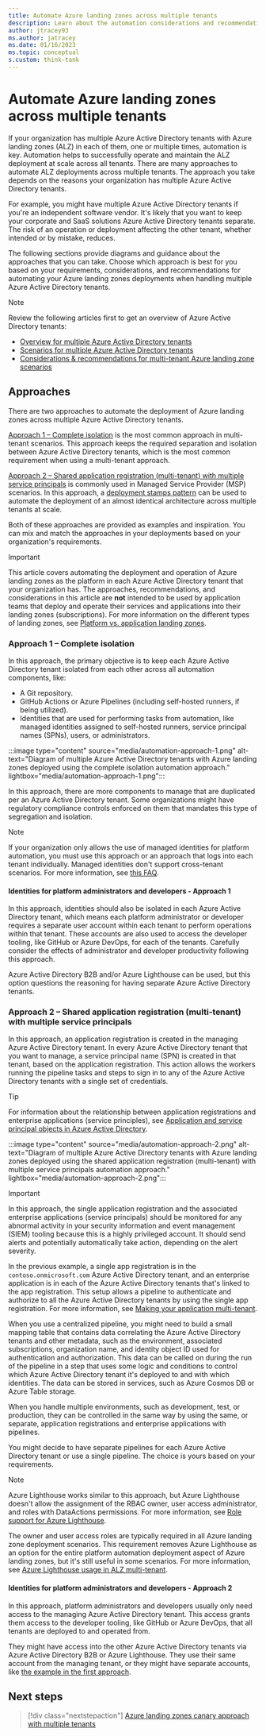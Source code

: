 ```yaml
---
title: Automate Azure landing zones across multiple tenants
description: Learn about the automation considerations and recommendations when handling multiple Azure Active Directory tenants alongside Azure landing zones.
author: jtracey93
ms.author: jatracey
ms.date: 01/16/2023
ms.topic: conceptual
s.custom: think-tank
---
```


# Automate Azure landing zones across multiple tenants

If your organization has multiple Azure Active Directory tenants with Azure landing zones (ALZ) in each of them, one or multiple times, automation is key. Automation helps to successfully operate and maintain the ALZ deployment at scale across all tenants. There are many approaches to automate ALZ deployments across multiple tenants. The approach you take depends on the reasons your organization has multiple Azure Active Directory tenants.

For example, you might have multiple Azure Active Directory tenants if you're an independent software vendor. It's likely that you want to keep your corporate and SaaS solutions Azure Active Directory tenants separate. The risk of an operation or deployment affecting the other tenant, whether intended or by mistake, reduces.

The following sections provide diagrams and guidance about the approaches that you can take. Choose which approach is best for you based on your requirements, considerations, and recommendations for automating your Azure landing zones deployments when handling multiple Azure Active Directory tenants.

>[!NOTE]
> Review the following articles first to get an overview of Azure Active Directory tenants:
>
> - [Overview for multiple Azure Active Directory tenants](overview.md)
> - [Scenarios for multiple Azure Active Directory tenants](scenarios.md)
> - [Considerations & recommendations for multi-tenant Azure landing zone scenarios](considerations-recommendations.md)

## Approaches

There are two approaches to automate the deployment of Azure landing zones across multiple Azure Active Directory tenants.

[Approach 1 – Complete isolation](#approach-1--complete-isolation) is the most common approach in multi-tenant scenarios. This approach keeps the required separation and isolation between Azure Active Directory tenants, which is the most common requirement when using a multi-tenant approach.

[Approach 2 – Shared application registration (multi-tenant) with multiple service principals](#approach-2--shared-application-registration-multi-tenant-with-multiple-service-principals) is commonly used in Managed Service Provider (MSP) scenarios. In this approach, a [deployment stamps pattern](/azure/architecture/patterns/deployment-stamp) can be used to automate the deployment of an almost identical architecture across multiple tenants at scale.

Both of these approaches are provided as examples and inspiration. You can mix and match the approaches in your deployments based on your organization's requirements.

>[!IMPORTANT]
> This article covers automating the deployment and operation of Azure landing zones as the platform in each Azure Active Directory tenant that your organization has. The approaches, recommendations, and considerations in this article are **not** intended to be used by application teams that deploy and operate their services and applications into their landing zones (subscriptions). For more information on the different types of landing zones, see [Platform vs. application landing zones](../../index.md#platform-landing-zones-vs-application-landing-zones).

### Approach 1 – Complete isolation

In this approach, the primary objective is to keep each Azure Active Directory tenant isolated from each other across all automation components, like:

- A Git repository.
- GitHub Actions or Azure Pipelines (including self-hosted runners, if being utilized).
- Identities that are used for performing tasks from automation, like managed identities assigned to self-hosted runners, service principal names (SPNs), users, or administrators.

:::image type="content" source="media/automation-approach-1.png" alt-text="Diagram of multiple Azure Active Directory tenants with Azure landing zones deployed using the complete isolation automation approach." lightbox="media/automation-approach-1.png":::

In this approach, there are more components to manage that are duplicated per an Azure Active Directory tenant. Some organizations might have regulatory compliance controls enforced on them that mandates this type of segregation and isolation.

>[!NOTE]
> If your organization only allows the use of managed identities for platform automation, you must use this approach or an approach that logs into each tenant individually. Managed identities don't support cross-tenant scenarios. For more information, see [this FAQ](/azure/active-directory/managed-identities-azure-resources/managed-identities-faq#can-i-use-a-managed-identity-to-access-a-resource-in-a-different-directorytenant).

#### Identities for platform administrators and developers - Approach 1

In this approach, identities should also be isolated in each Azure Active Directory tenant, which means each platform administrator or developer requires a separate user account within each tenant to perform operations within that tenant. These accounts are also used to access the developer tooling, like GitHub or Azure DevOps, for each of the tenants. Carefully consider the effects of administrator and developer productivity following this approach.

Azure Active Directory B2B and/or Azure Lighthouse can be used, but this option questions the reasoning for having separate Azure Active Directory tenants.

### Approach 2 – Shared application registration (multi-tenant) with multiple service principals

In this approach, an application registration is created in the managing Azure Active Directory tenant. In every Azure Active Directory tenant that you want to manage, a service principal name (SPN) is created in that tenant, based on the application registration. This action allows the workers running the pipeline tasks and steps to sign in to any of the Azure Active Directory tenants with a single set of credentials.

>[!TIP]
> For information about the relationship between application registrations and enterprise applications (service principles), see [Application and service principal objects in Azure Active Directory](/azure/active-directory/develop/app-objects-and-service-principals).

:::image type="content" source="media/automation-approach-2.png" alt-text="Diagram of multiple Azure Active Directory tenants with Azure landing zones deployed using the shared application registration (multi-tenant) with multiple service principals automation approach." lightbox="media/automation-approach-2.png":::

>[!IMPORTANT]
> In this approach, the single application registration and the associated enterprise applications (service principals) should be monitored for any abnormal activity in your security information and event management (SIEM) tooling because this is a highly privileged account. It should send alerts and potentially automatically take action, depending on the alert severity.

In the previous example, a single app registration is in the `contoso.onmicrosoft.com` Azure Active Directory tenant, and an enterprise application is in each of the Azure Active Directory tenants that's linked to the app registration. This setup allows a pipeline to authenticate and authorize to all the Azure Active Directory tenants by using the single app registration. For more information, see [Making your application multi-tenant](/azure/active-directory/develop/howto-convert-app-to-be-multi-tenant).

When you use a centralized pipeline, you might need to build a small mapping table that contains data correlating the Azure Active Directory tenants and other metadata, such as the environment, associated subscriptions, organization name, and identity object ID used for authentication and authorization. This data can be called on during the run of the pipeline in a step that uses some logic and conditions to control which Azure Active Directory tenant it's deployed to and with which identities. The data can be stored in services, such as Azure Cosmos DB or Azure Table storage.

When you handle multiple environments, such as development, test, or production, they can be controlled in the same way by using the same, or separate, application registrations and enterprise applications with pipelines.

You might decide to have separate pipelines for each Azure Active Directory tenant or use a single pipeline. The choice is yours based on your requirements.

>[!NOTE]
> Azure Lighthouse works similar to this approach, but Azure Lighthouse doesn't allow the assignment of the RBAC owner, user access administrator, and roles with DataActions permissions. For more information, see [Role support for Azure Lighthouse](/azure/lighthouse/concepts/tenants-users-roles#role-support-for-azure-lighthouse).
>
> The owner and user access roles are typically required in all Azure landing zone deployment scenarios. This requirement removes Azure Lighthouse as an option for the entire platform automation deployment aspect of Azure landing zones, but it's still useful in some scenarios. For more information, see [Azure Lighthouse usage in ALZ multi-tenant](lighthouse.md).

#### Identities for platform administrators and developers - Approach 2

In this approach, platform administrators and developers usually only need access to the managing Azure Active Directory tenant. This access grants them access to the developer tooling, like GitHub or Azure DevOps, that all tenants are deployed to and operated from.

They might have access into the other Azure Active Directory tenants via Azure Active Directory B2B or Azure Lighthouse. They use their same account from the managing tenant, or they might have separate accounts, like [the example in the first approach](#approach-1--complete-isolation).

## Next steps

> [!div class="nextstepaction"]
> [Azure landing zones canary approach with multiple tenants](canary.md)
